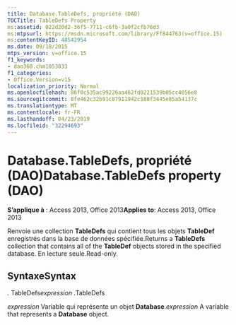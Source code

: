 ```yaml
---
title: Database.TableDefs, propriété (DAO)
TOCTitle: TableDefs Property
ms:assetid: 022d20d2-36f5-7711-c6fb-3a0f2cfb76d3
ms:mtpsurl: https://msdn.microsoft.com/library/Ff844763(v=office.15)
ms:contentKeyID: 48542954
ms.date: 09/18/2015
mtps_version: v=office.15
f1_keywords:
- dao360.chm1053033
f1_categories:
- Office.Version=v15
localization_priority: Normal
ms.openlocfilehash: 86f0c535ac99226aa462fd0221539b05cc4056e8
ms.sourcegitcommit: 8fe462c32b91c87911942c188f3445e85a54137c
ms.translationtype: MT
ms.contentlocale: fr-FR
ms.lasthandoff: 04/23/2019
ms.locfileid: "32294693"
---
```

# <a name="databasetabledefs-property-dao"></a><span data-ttu-id="13c20-102">Database.TableDefs, propriété (DAO)</span><span class="sxs-lookup"><span data-stu-id="13c20-102">Database.TableDefs property (DAO)</span></span>


<span data-ttu-id="13c20-103">**S’applique à** : Access 2013, Office 2013</span><span class="sxs-lookup"><span data-stu-id="13c20-103">**Applies to**: Access 2013, Office 2013</span></span>

<span data-ttu-id="13c20-104">Renvoie une collection **TableDefs** qui contient tous les objets **TableDef** enregistrés dans la base de données spécifiée.</span><span class="sxs-lookup"><span data-stu-id="13c20-104">Returns a **TableDefs** collection that contains all of the **TableDef** objects stored in the specified database.</span></span> <span data-ttu-id="13c20-105">En lecture seule.</span><span class="sxs-lookup"><span data-stu-id="13c20-105">Read-only.</span></span>

## <a name="syntax"></a><span data-ttu-id="13c20-106">Syntaxe</span><span class="sxs-lookup"><span data-stu-id="13c20-106">Syntax</span></span>

<span data-ttu-id="13c20-107">*.* TableDefs</span><span class="sxs-lookup"><span data-stu-id="13c20-107">*expression* .TableDefs</span></span>

<span data-ttu-id="13c20-108">*expression* Variable qui représente un objet **Database**.</span><span class="sxs-lookup"><span data-stu-id="13c20-108">*expression* A variable that represents a **Database** object.</span></span>

